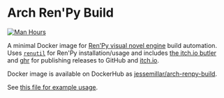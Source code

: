 # Arch Ren'Py Build

[![Man Hours](https://img.shields.io/endpoint?url=https%3A%2F%2Fmh.%3Eessemillar.com%2Fhours%3Frepo%3Dhttps%3A%2F%2Fgithub.com%2Fjessemillar%2Farch-renpy-build.git)](https://jessemillar.com/r/man-hours)

A minimal Docker image for [Ren'Py visual novel engine](https://www.renpy.org/) build automation. Uses [`renutil`](https://github.com/kobaltcore/renutil) for Ren'Py installation/usage and includes [the itch.io butler](https://itch.io/docs/butler/) and [ghr](https://github.com/tcnksm/ghr) for publishing releases to GitHub and [itch.io](https://itch.io).

Docker image is available on DockerHub as [jessemillar/arch-renpy-build](https://hub.docker.com/r/jessemillar/arch-renpy-build/).

See [this file for example usage](https://github.com/jessemillar/arch-renpy-build/blob/master/examples/.circleci/config.yml).

